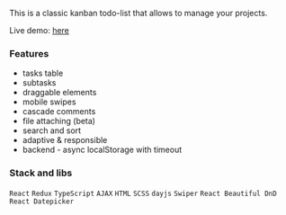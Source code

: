 This is a classic kanban todo-list that allows to manage your projects.

Live demo: [here](https://kaa88.alwaysdata.net/todolist_2)

### Features
- tasks table
- subtasks
- draggable elements
- mobile swipes
- cascade comments
- file attaching (beta)
- search and sort
- adaptive & responsible
- backend - async localStorage with timeout

### Stack and libs
`React` `Redux` `TypeScript` `AJAX` `HTML` `SCSS` `dayjs` `Swiper` `React Beautiful DnD` `React Datepicker`

